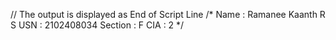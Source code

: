 // The output is displayed as End of Script Line
/*
Name     :   Ramanee Kaanth R S
USN      :   2102408034
Section  :   F
CIA      :   2
*/
